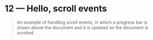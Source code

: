# 12 &mdash; Hello, scroll events
> An example of handling scroll events, in which a progress bar is drawn above the document and it is updated as the document is scrolled.